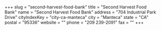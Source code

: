 +++
slug = "second-harvest-food-bank"
title = "Second Harvest Food Bank"
name = "Second Harvest Food Bank"
address = "704 Industrial Park Drive"
cityIndexKey = "city-ca-manteca"
city = "Manteca"
state = "CA"
postal = "95336"
website = ""
phone = "209 239-2091"
fax = ""
+++
